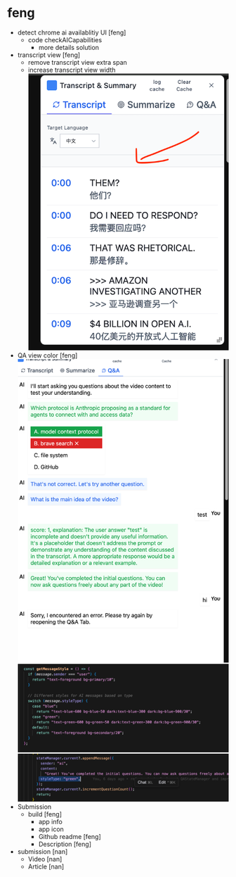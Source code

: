 # feng

- detect chrome ai availablitiy UI [feng]
  - code checkAICapabilities
    - more details solution
- transcript view [feng]
  - remove transcript view extra span
  - increase transcript view width
    ![alt text](image-7.png)
- QA view color [feng]
  ![alt text](image-9.png)
  ![alt text](image-8.png)
  ![alt text](image-10.png)
- Submission
  - build [feng]
    - app info
    - app icon
    - Github readme [feng]
    - Description [feng]
- submission [nan]
  - Video [nan]
  - Article [nan]
